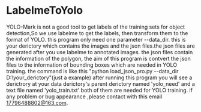 # LabelmeToYolo
  YOLO-Mark is not a good tool to get labels of the training sets for object detection,So we use labelme to get the labels, then transform them to the format of YOLO.
  this program only need one parameter --data_dir. this is your derictory which contains the images and the json files.the json files are generated after you use labelme to annotated images.
  the json files contain the information of the polygon, the aim of this program is contvert the json files to the information of bounding boxes which are needed in YOLO training.
  the command is like this "python load_json_pro.py --data_dir D:\your_derictory\"(just a example)
after running this program you will see a derictrory at your data derictory's parent derictory named 'yolo_need' and a text file named
'yolo_train.txt' both of them are needed for YOLO training.
if any problem or bug appearance ,please contact with this email 17796488802@163.com.
